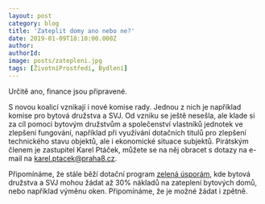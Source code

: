 ```yaml
---
layout: post
category: blog
title: 'Zateplit domy ano nebo ne?'
date: 2019-01-09T18:10:00.000Z
author:
authorId:
image: posts/zatepleni.jpg
tags: [ŽivotníProstředí, Bydlení]
---
```


Určitě ano, finance jsou připravené.

S novou koalicí vznikají i nové komise rady. Jednou z nich je například komise pro bytová družstva a SVJ. Od vzniku se ještě nesešla, ale klade si za cíl pomoci bytovým družstvům a společenství vlastníků jednotek ve zlepšení fungování, například při využívání dotačních titulů pro zlepšení technického stavu objektů, ale i ekonomické situace subjektů. Pirátským členem je zastupitel Karel Ptáček, můžete se na něj obracet s dotazy na e-mail na karel.ptacek@praha8.cz.

Připomínáme, že stále běží dotační program [zelená úsporám](https://www.novazelenausporam.cz/nabidka-dotaci/bytove-domy-zatepleni-zdroje/), kde bytová družstva a SVJ mohou žádat až 30% nákladů na zateplení bytových domů, nebo například výměnu oken. Připomínáme, že je možné žádat i zpětně.

<!-- vim:set spell spelllang=cs,en: -->
